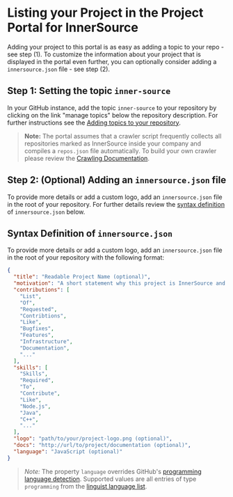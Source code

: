 # Listing your Project in the Project Portal for InnerSource

Adding your project to this portal is as easy as adding a topic to your repo - see step (1). To customize the information about your project that is displayed in the portal even further, you can optionally consider adding a `innersource.json` file - see step (2).

## Step 1: Setting the topic `inner-source`

In your GitHub instance, add the topic `inner-source` to your repository by clicking on the link "manage topics" below the repository description. For further instructions see the [Adding topics to your repository](https://docs.github.com/en/github/administering-a-repository/managing-repository-settings/classifying-your-repository-with-topics#adding-topics-to-your-repository).

> **Note:** The portal assumes that a crawler script frequently collects all repositories marked as InnerSource inside your company and compiles a `repos.json` file automatically. To build your own crawler please review the [Crawling Documentation](CRAWLING.md).

## Step 2: (Optional) Adding an `innersource.json` file

To provide more details or add a custom logo, add an `innersource.json` file in the root of your repository. For further details review the [syntax definition](LISTING.md#syntax-definition-of-innersourcejson) of `innersource.json` below.

## Syntax Definition of `innersource.json`

To provide more details or add a custom logo, add an `innersource.json` file in the root of your repository with the following format:

``` json
{
  "title": "Readable Project Name (optional)",
  "motivation": "A short statement why this project is InnerSource and why contributors should care (optional)",
  "contributions": [
    "List",
    "Of",
    "Requested",
    "Contribtions",
    "Like",
    "Bugfixes",
    "Features",
    "Infrastructure",
    "Documentation",
    "..."
  ],
  "skills": [
    "Skills",
    "Required",
    "To",
    "Contribute",
    "Like",
    "Node.js",
    "Java",
    "C++",
    "..."
  ],
  "logo": "path/to/your/project-logo.png (optional)",
  "docs": "http://url/to/project/documentation (optional)",
  "language": "JavaScript (optional)"
}
```

> *Note:* The property `language` overrides GitHub's [programming language detection](https://docs.github.com/en/github/creating-cloning-and-archiving-repositories/about-repository-languages). Supported values are all entries of type `programming` from the [linguist language list](https://github.com/github/linguist/blob/master/lib/linguist/languages.yml).